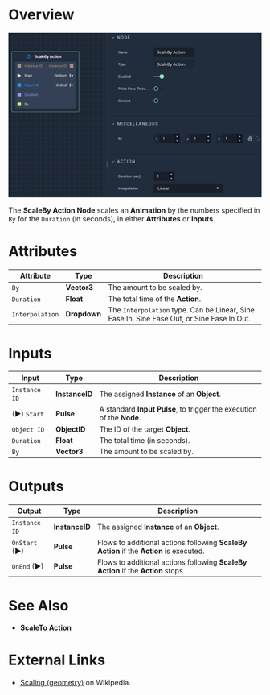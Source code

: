 # Overview

![The ScaleBy Action Node.](../../.gitbook/assets/scalebyaction.png)

The **ScaleBy Action Node** scales an **Animation** by the numbers specified in `By` for the `Duration` (in seconds), in either **Attributes** or **Inputs**.

# Attributes

|Attribute|Type|Description|
|---|---|---|
|`By`|**Vector3**| The amount to be scaled by.|
|`Duration`|**Float**|The total time of the **Action**.|
|`Interpolation`|**Dropdown**|The `Interpolation` type. Can be Linear, Sine Ease In, Sine Ease Out, or Sine Ease In Out.|

# Inputs

|Input|Type|Description|
|---|---|---|
|`Instance ID`| **InstanceID** | The assigned **Instance** of an **Object**.|
|(►) `Start`|**Pulse**|A standard **Input Pulse**, to trigger the execution of the **Node**.|
|`Object ID`|**ObjectID**|The ID of the target **Object**.|
|`Duration`|**Float**|The total time (in seconds).|
|`By`|**Vector3**| The amount to be scaled by.|

# Outputs

|Output|Type|Description|
|---|---|---|
|`Instance ID`|**InstanceID**|The assigned **Instance** of an **Object**.|
|`OnStart` (►)|**Pulse**|Flows to additional actions following **ScaleBy Action** if the **Action** is executed.|
|`OnEnd` (►)|**Pulse**|Flows to additional actions following **ScaleBy Action** if the **Action** stops.|


# See Also

* [**ScaleTo Action**](scaletoaction.md)

# External Links

* [Scaling (geometry)](https://en.wikipedia.org/wiki/Scaling_%28geometry%29) on Wikipedia.

